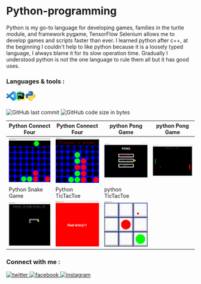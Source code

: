 # Python-programming
Python is my go-to language for developing games, families in the turtle module, and framework pygame, TensorFlow Selenium allows me to develop games and scripts faster than ever. I learned python after c++, at the beginning I couldn't help to like python because it is a loosely typed language, I always blame it for its slow operation time. Gradually I understood python is not the one language to rule them all but it has good uses.
<br/>
### Languages & tools :
[<img align="left" alt="Visual Studio Code" width="26px" src="./Img/vscode.png">][vscode]
[<img align="left" alt="Pycharm" width="26px" src="./Img/pycharm.png">][python]
[<img align="left" alt="python" width="26px" src="./Img/python.png">][python]
<br/><br/>

![GitHub last commit](https://img.shields.io/github/last-commit/AbhilashTUofficial/Python-programming?color=blue&label=Last%20Commit%3A&style=for-the-badge)
![GitHub code size in bytes](https://img.shields.io/github/languages/code-size/AbhilashTUofficial/Python-programming?color=blue&label=Repo%20Size%3A&style=for-the-badge)

|Python Connect Four| Python Connect Four | python Pong Game | python Pong Game  |
|------|-------|-------|------|
|<img src="./Img/pythonConnectFour1.png" width="200">|<img src="./Img/pythonConnectFour2.png" width="200">|<img src="./Img/pythonPong1.png" width="200">|<img src="./Img/pythonPong2.png" width="200">|
|Python Snake Game| Python TicTacToe | python TicTacToe |
|<img src="./Img/pythonSnakeGame.png" width="200">|<img src="./Img/pythonTicTacToe2.png" width="200">|<img src="./Img/pythonTicTacToe1.png" width="200">|
### Connect with me :  
<a href="https://twitter.com/Abhilash_TU" target="_blank">
<img src=https://img.shields.io/badge/twitter-%2300acee.svg?&style=for-the-badge&logo=twitter&logoColor=white alt=twitter style="margin-bottom: 5px;" />
</a>
<a href="https://www.facebook.com/Abhilashtuofficial" target="_blank">
<img src=https://img.shields.io/badge/facebook-%232E87FB.svg?&style=for-the-badge&logo=facebook&logoColor=white alt=facebook style="margin-bottom: 5px;" />
</a>
<a href="https://www.instagram.com/abhilash_tu/" target="_blank">
<img src=https://img.shields.io/badge/instagram-%23000000.svg?&style=for-the-badge&logo=instagram&logoColor=white alt=instagram style="margin-bottom: 5px;" />
</a>  
<br/>

[website]: https://abhilashtuofficial.github.io/
[vscode]: https://code.visualstudio.com/
[python]: https://github.com/AbhilashTUofficial/Python-programming
